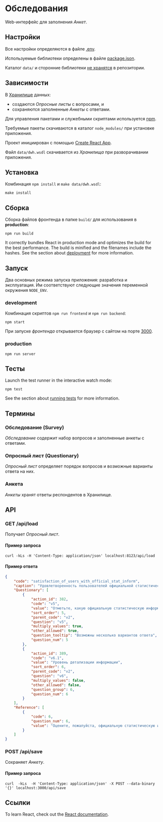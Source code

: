 # Обследования #

Web-интерфейс для заполнения *Анкет*.

## Настройки ##

Все настройки определяются в файле [.env](./.env).

Используемые библиотеки определены в файле [package.json](./package.json).

Каталог `data/` и сторонние библиотеки [не хранятся](https://git-scm.com/docs/gitignore) в репозитории.

## Зависимости ##

В [Хранилище](https://www.contourcomponents.com/ru/dw) данных:

* создаются *Опросные листы* с вопросами, и
* сохраняются заполненные *Анкеты* с ответами.

Для управления пакетами и служебными скриптами используется [npm](https://docs.npmjs.com/packages-and-modules).

Требуемые пакеты скачиваются в каталог `node_modules/` при установке приложения.

Проект инициирован с помощью [Create React App](https://github.com/facebook/create-react-app).

Файл `data/dwh.wsdl` скачивается из *Хранилища* при разворачивании приложения.

## Установка ##

Комбинация `npm install` и `make data/dwh.wsdl`:

    make install

## Сборка ##

Сборка файлов фронтенда в папке `build/` для использования в **production**:

    npm run build

It correctly bundles React in production mode and optimizes the build for the best performance.
The build is minified and the filenames include the hashes.
See the section about [deployment](https://facebook.github.io/create-react-app/docs/deployment) for more information.

## Запуск ##

Два основных режима запуска приложения: разработка и эксплуатация.
Им соответствуют следующие значения переменной окружения `NODE_ENV`.

### development ###

Комбинация скриптов `npm run frontend` и `npm run backend`:

    npm start

При запуске *фронтенда* открывается браузер с сайтом на порте [3000](http://localhost:3000).

### production ###

    npm run server

## Тесты ##

Launch the test runner in the interactive watch mode:

    npm test

See the section about [running tests](https://facebook.github.io/create-react-app/docs/running-tests) for more information.

## Термины ###

### Обследование (Survey) ###

*Обследование* содержит набор вопросов и заполненные анкеты с ответами.

### Опросный лист (Questionary) ###

*Опросный лист* определяет порядок вопросов и возможные варианты ответа на них.

### Анкета ###

*Анкеты* хранят ответы респондентов в Хранилище.

## API ##

### GET /api/load ###

Получает *Опросный лист*.

#### Пример запроса ####

    curl -kLs -H 'Content-Type: application/json' localhost:8123/api/load

#### Пример ответа ####

```json
{
    "code": "satisfaction_of_users_with_official_stat_inform",
    "caption": "Удовлетворенность пользователей официальной статистической информацией...",
    "Questionary": [
        {
            "action_id": 382,
            "code": "v5",
            "value": "Отметьте, какую официальную статистическую информацию Вы используете?",
            "sort_order": 5,
            "parent_code": "v2",
            "question": "v5",
            "multiply_values": true,
            "other_allowed": true,
            "question_tooltip": "Возможны несколько вариантов ответа",
            "question_num": 5
        },
        {
            "action_id": 389,
            "code": "v6.1",
            "value": "Уровень детализации информации",
            "sort_order": 6,
            "parent_code": "v2",
            "question": "v6",
            "multiply_values": false,
            "other_allowed": false,
            "question_group": 6,
            "question_num": 6
        }
    ],
    "Reference": [
        {
            "code": 6,
            "question_num": 6,
            "value": "Оцените, пожалуйста, официальную статистическую информацию..."
        }
    ]
}
```

### POST /api/save ###

Сохраняет *Анкету*.

#### Пример запроса ####

    curl  -kLs  -H 'Content-Type: application/json' -X POST --data-binary '{}' localhost:3000/api/save

## Ссылки ##

To learn React, check out the [React documentation](https://reactjs.org/).
